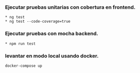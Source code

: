### Ejecutar pruebas unitarias con cobertura en frontend.
```
* ng test 
* ng test --code-coverage=true
```

### Ejecutar pruebas con mocha backend.
```
* npm run test 
```

### levantar en modo local usando docker.
```
docker-compose up
```
